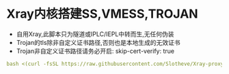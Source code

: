 # Xray内核搭建SS,VMESS,TROJAN

- 自用Xray,此脚本只为隧道或IPLC/IEPL中转而生,无任何伪装
- Trojan的tls除非自定义证书路径,否则也是本地生成的无效证书
- Trojan非自定义证书路径请务必开启: skip-cert-verify: true

```yaml
bash <(curl -fsSL https://raw.githubusercontent.com/Slotheve/Xray-proxy/main/xray.sh)
  ```

